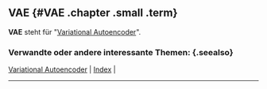 ## VAE {#VAE .chapter .small .term}

**VAE** steht für "[Variational Autoencoder](#Variational-Autoencoder)".

### Verwandte oder andere interessante Themen: {.seealso}

[Variational Autoencoder](#Variational-Autoencoder) |
[Index](#Index) |

----



